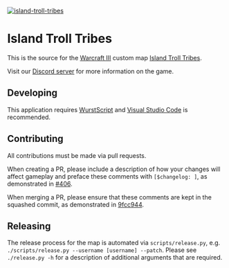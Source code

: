 [![island-troll-tribes](https://circleci.com/gh/island-troll-tribes/island-troll-tribes/tree/master.svg?style=svg)](https://app.circleci.com/pipelines/github/island-troll-tribes/island-troll-tribes)

# Island Troll Tribes

This is the source for the [Warcraft III](http://us.blizzard.com/en-us/games/war3/) custom map [Island Troll Tribes](https://www.hiveworkshop.com/threads/island-troll-tribes-v2-99f.297609/).

Visit our [Discord server](https://discord.gg/hYzTRYf) for more information on the game.

## Developing

This application requires [WurstScript](https://wurstlang.org/) and [Visual Studio Code](https://code.visualstudio.com/) is recommended.

## Contributing

All contributions must be made via pull requests.

When creating a PR, please include a description of how your changes will affect gameplay and preface these comments with `[$changelog: ]`, as demonstrated in [#406](https://github.com/island-troll-tribes/island-troll-tribes/pull/406).

When merging a PR, please ensure that these comments are kept in the squashed commit, as demonstrated in [9fcc944](https://github.com/island-troll-tribes/island-troll-tribes/commit/9fcc944d078db1a87ca1b68a34ebfb5d77f24ba0).

## Releasing 

The release process for the map is automated via `scripts/release.py`, e.g. `./scripts/release.py --username [username] --patch`. Please see `./release.py -h` for a description of additional arguments that are required.
